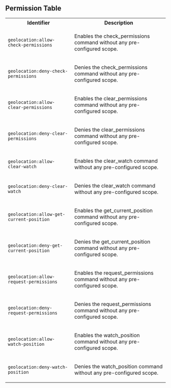 
## Permission Table 

<table>
<tr>
<th>Identifier</th>
<th>Description</th>
</tr>


<tr>
<td>

`geolocation:allow-check-permissions`

</td>
<td>

Enables the check_permissions command without any pre-configured scope.

</td>
</tr>

<tr>
<td>

`geolocation:deny-check-permissions`

</td>
<td>

Denies the check_permissions command without any pre-configured scope.

</td>
</tr>

<tr>
<td>

`geolocation:allow-clear-permissions`

</td>
<td>

Enables the clear_permissions command without any pre-configured scope.

</td>
</tr>

<tr>
<td>

`geolocation:deny-clear-permissions`

</td>
<td>

Denies the clear_permissions command without any pre-configured scope.

</td>
</tr>

<tr>
<td>

`geolocation:allow-clear-watch`

</td>
<td>

Enables the clear_watch command without any pre-configured scope.

</td>
</tr>

<tr>
<td>

`geolocation:deny-clear-watch`

</td>
<td>

Denies the clear_watch command without any pre-configured scope.

</td>
</tr>

<tr>
<td>

`geolocation:allow-get-current-position`

</td>
<td>

Enables the get_current_position command without any pre-configured scope.

</td>
</tr>

<tr>
<td>

`geolocation:deny-get-current-position`

</td>
<td>

Denies the get_current_position command without any pre-configured scope.

</td>
</tr>

<tr>
<td>

`geolocation:allow-request-permissions`

</td>
<td>

Enables the request_permissions command without any pre-configured scope.

</td>
</tr>

<tr>
<td>

`geolocation:deny-request-permissions`

</td>
<td>

Denies the request_permissions command without any pre-configured scope.

</td>
</tr>

<tr>
<td>

`geolocation:allow-watch-position`

</td>
<td>

Enables the watch_position command without any pre-configured scope.

</td>
</tr>

<tr>
<td>

`geolocation:deny-watch-position`

</td>
<td>

Denies the watch_position command without any pre-configured scope.

</td>
</tr>
</table>
